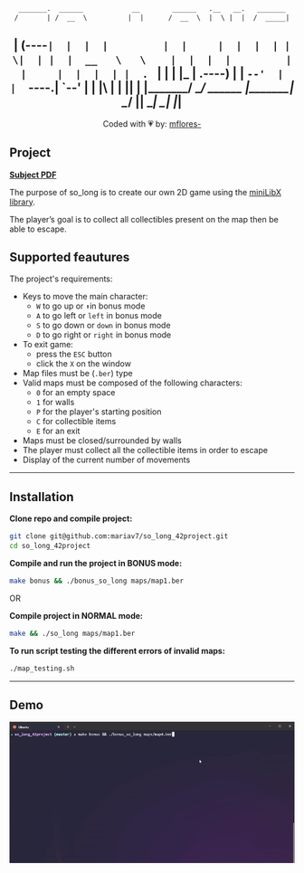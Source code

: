 <div align="center">

     _______.  ______            __        ______   .__   __.   _______ 
    /       | /  __  \          |  |      /  __  \  |  \ |  |  /  _____|
   |   (----`|  |  |  |         |  |     |  |  |  | |   \|  | |  |  __  
    \   \    |  |  |  |         |  |     |  |  |  | |  . `  | |  | |_ | 
.----)   |   |  `--'  |         |  `----.|  `--'  | |  |\   | |  |__| | 
|_______/     \______/   ______ |_______| \______/  |__| \__|  \______| 
                        |______|                                           
---
Coded with 💗 by: [mflores-](https://github.com/mariav7)

</div>

## Project

[**Subject PDF**](misc/en.subject.pdf)

The purpose of so_long is to create our own 2D game using the [miniLibX library](https://github.com/42Paris/minilibx-linux).

The player’s goal is to collect all collectibles present on the map then be able to escape.

## Supported feautures

The project's requirements:
* Keys to move the main character:
  * `W` to go up or `⬆️`in bonus mode
  * `A` to go left or `left` in bonus mode
  * `S` to go down or `down` in bonus mode
  * `D` to go right or `right` in bonus mode
* To exit game:
  * press the `ESC` button
  * click the `X` on the window
* Map files must be (`.ber`) type
* Valid maps must be composed of the following characters:
  * `0` for an empty space
  * `1` for walls
  * `P` for the player's starting position
  * `C` for collectible items
  * `E` for an exit
* Maps must be closed/surrounded by walls
* The player must collect all the collectible items in order to escape
* Display of the current number of movements

---

## Installation

**Clone repo and compile project:**
```bash
git clone git@github.com:mariav7/so_long_42project.git
cd so_long_42project
```

**Compile and run the project in BONUS mode:**
```bash
make bonus && ./bonus_so_long maps/map1.ber
```

OR

**Compile project in NORMAL mode:**
```bash
make && ./so_long maps/map1.ber
```

**To run script testing the different errors of invalid maps:**
```bash
./map_testing.sh
```
---

## Demo
<div align="center">

![Demo:](misc/demo.gif)

</div>